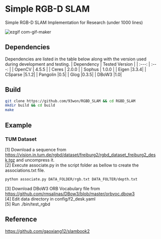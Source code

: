 # Simple RGB-D SLAM

Simple RGB-D SLAM Implementation for Research (under 1000 lines)


![ezgif com-gif-maker](https://user-images.githubusercontent.com/38591115/158515838-904e531b-7d5b-45fc-9b31-103a468827a1.gif)

## Dependencies
Dependencies are listed in the table below along with the version used during development and testing.
| Dependency    | Tested Version |
| :---:         | :---:  |
| OpenCV        | 4.5.5  |
| Ceres         | 2.0.0  |
| Sophus        | 1.0.0  |
| Eigen         |3.3.4|
| CSparse       |5.1.2|
| Pangolin      |0.5|
| Glog          |0.3.5|
| DBoW3          |1.0|

## Build
```Bash
git clone https://github.com/93won/RGBD_SLAM && cd RGBD_SLAM
mkdir build && cd build
make
```

## Example
### TUM Dataset
[1] Download a sequence from https://vision.in.tum.de/rgbd/dataset/freiburg2/rgbd_dataset_freiburg2_desk.tgz and uncompress it. <br />
[2] Execute associate.py in the script folder as bellow to create the associations.txt file.  <br />
```Bash
python associate.py DATA_FOLDER/rgb.txt DATA_FOLTER/depth.txt
```
[3] Download DBoW3 ORB Vocabulary file from https://github.com/rmsalinas/DBow3/blob/master/orbvoc.dbow3 <br />
[4] Edit data directory in config/f2_desk.yaml <br />
[5] Run ./bin/test_rgbd <br />

## Reference
https://github.com/gaoxiang12/slambook2
